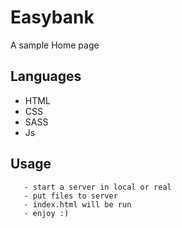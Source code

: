 # Easybank

A sample Home page

## Languages
- HTML
- CSS
- SASS
- Js

## Usage
```
   - start a server in local or real
   - put files to server 
   - index.html will be run
   - enjoy :)
```
